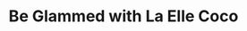 ---
title: "Be Glammed with La Elle Coco"
url: /oshawa/be-glammed-with-la-elle-coco/
shop: clothes
---